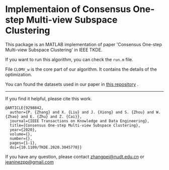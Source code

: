 # Implementaion of Consensus One-step Multi-view Subspace Clustering

This package is an MATLAB implementation of paper 'Consensus One-step Multi-view Subspace Clustering' in IEEE TKDE.

If you want to run this algorithm, you can check the `run.m` file.

File `CLOMV_w` is the core part of our algorithm. It contains the details of the optimization.

You can found the datasets used in our paper in [this repository](https://github.com/Jeaninezpp/multi-view-datasets) .

---


If you find it helpful, please cite this work.
```
@ARTICLE{9298842,  
  author={P. {Zhang} and X. {Liu} and J. {Xiong} and S. {Zhou} and W. {Zhao} and E. {Zhu} and Z. {Cai}},  
  journal={IEEE Transactions on Knowledge and Data Engineering},   
  title={Consensus One-step Multi-view Subspace Clustering},   
  year={2020},  
  volume={},  
  number={},  
  pages={1-1},  
  doi={10.1109/TKDE.2020.3045770}}
```
If you have any question, please contact zhangpei@nudt.edu.cn or jeaninezpp@gmail.com
